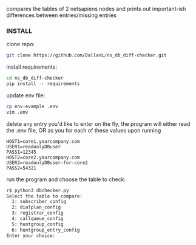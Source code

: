 compares the tables of 2 netsapiens nodes and prints out important-ish differences between entries/missing entries


### INSTALL

clone repo:
```bash
git clone https://github.com/DallanL/ns_db_diff-checker.git
```

install requirements:
```bash
cd ns_db_diff-checker
pip install -r requirements
```

update env file:
```bash
cp env-evample .env
vim .env
```

delete any entry you'd like to enter on the fly, the program will either read the .env file, OR as you for each of these values upon running
```
HOST1=core1.yourcompany.com
USER1=readonlyDBuser
PASS1=12345
HOST2=core2.yourcompany.com
USER2=readonlyDBuser-for-core2
PASS2=54321
```

run the program and choose the table to check:
```bash
r$ python3 dbchecker.py
Select the table to compare:
  1: subscriber_config
  2: dialplan_config
  3: registrar_config
  4: callqueue_config
  5: huntgroup_config
  6: huntgroup_entry_config
Enter your choice: 
```
